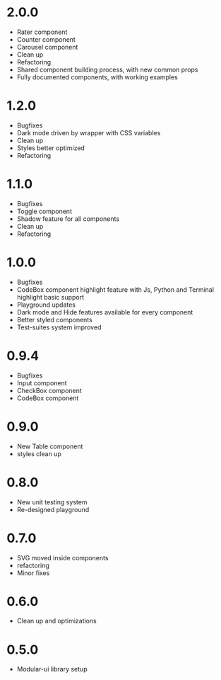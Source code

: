 # 2.0.0

- Rater component
- Counter component
- Carousel component
- Clean up
- Refactoring
- Shared component building process, with new common props
- Fully documented components, with working examples

# 1.2.0

- Bugfixes
- Dark mode driven by wrapper with CSS variables
- Clean up
- Styles better optimized
- Refactoring

# 1.1.0

- Bugfixes
- Toggle component
- Shadow feature for all components
- Clean up
- Refactoring

# 1.0.0

- Bugfixes
- CodeBox component highlight feature with Js, Python and Terminal highlight basic support
- Playground updates
- Dark mode and Hide features available for every component
- Better styled components
- Test-suites system improved

# 0.9.4

- Bugfixes
- Input component
- CheckBox component
- CodeBox component

# 0.9.0

- New Table component
- styles clean up

# 0.8.0

- New unit testing system
- Re-designed playground

# 0.7.0

- SVG moved inside components
- refactoring
- Minor fixes

# 0.6.0

- Clean up and optimizations

# 0.5.0

- Modular-ui library setup
